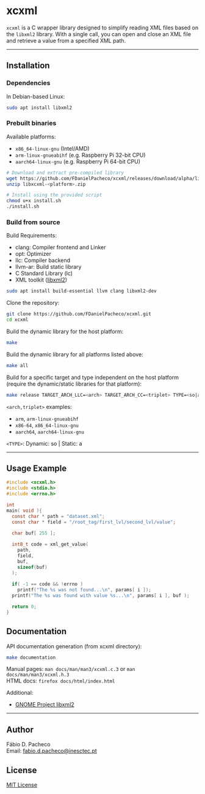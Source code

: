 # xcxml
`xcxml` is a C wrapper library designed to simplify reading XML files based on the `libxml2` library. 
With a single call, you can open and close an XML file and retrieve a value from a specified XML path.

---

## Installation

### Dependencies

In Debian-based Linux:
```bash
sudo apt install libxml2
```

### Prebuilt binaries

Available platforms:
- `x86_64-linux-gnu` (Intel/AMD)
- `arm-linux-gnueabihf` (e.g. Raspberry Pi 32-bit CPU)
- `aarch64-linux-gnu` (e.g. Raspberry Pi 64-bit CPU)

```bash
# Download and extract pre-compiled library
wget https://github.com/FDanielPacheco/xcxml/releases/download/alpha/libxcxml-<platform>.zip
unzip libxcxml-<platform>.zip

# Install using the provided script
chmod u+x install.sh
./install.sh 
```

### Build from source

Build Requirements:
- clang: Compiler frontend and Linker
- opt: Optimizer
- llc: Compiler backend
- llvm-ar: Build static library 
- C Standard Library (lc)
- XML toolkit ([libxml2](https://github.com/GNOME/libxml2))

```bash
sudo apt install build-essential llvm clang libxml2-dev
```

Clone the repository:
```bash
git clone https://github.com/FDanielPacheco/xcxml.git
cd xcxml
```

Build the dynamic library for the host platform:
```bash
make
```

Build the dynamic library for all platforms listed above:
```bash
make all
```

Build for a specific target and type independent on the host platform (require the dynamic/static libraries for that platform):
```bash
make release TARGET_ARCH_LLC=<arch> TARGET_ARCH_CC=<triplet> TYPE=<so|a> CF=-fPIC LF="-relocation-model=pic"
```

`<arch,triplet>` examples:
- `arm`, `arm-linux-gnueabihf`
- `x86-64`, `x86_64-linux-gnu`
- `aarch64`, `aarch64-linux-gnu`
 
`<TYPE>`: Dynamic: so | Static: a

---
## Usage Example 

```c
#include <xcxml.h>
#include <stdio.h>
#include <errno.h>

int
main( void ){
  const char * path = "dataset.xml";
  const char * field = "/root_tag/first_lvl/second_lvl/value";
  
  char buf[ 255 ];

  int8_t code = xml_get_value( 
    path,
    field,
    buf,
    sizeof(buf)
  );
    
  if( -1 == code && !errno )
    printf("The %s was not found...\n", params[ i ]);
  printf("The %s was found with value %s...\n", params[ i ], buf );

  return 0;
}
```

## Documentation

API documentation generation (from xcxml directory):
```bash
make documentation
```
Manual pages: `man docs/man/man3/xcxml.c.3` or `man docs/man/man3/xcxml.h.3` \
HTML docs: `firefox docs/html/index.html`

Additional:
- [GNOME Project libxml2](https://gnome.pages.gitlab.gnome.org/libxml2/html/)

---
## Author

Fábio D. Pacheco \
Email: fabio.d.pacheco@inesctec.pt

## License

[MIT License](https://opensource.org/license/mit) 
